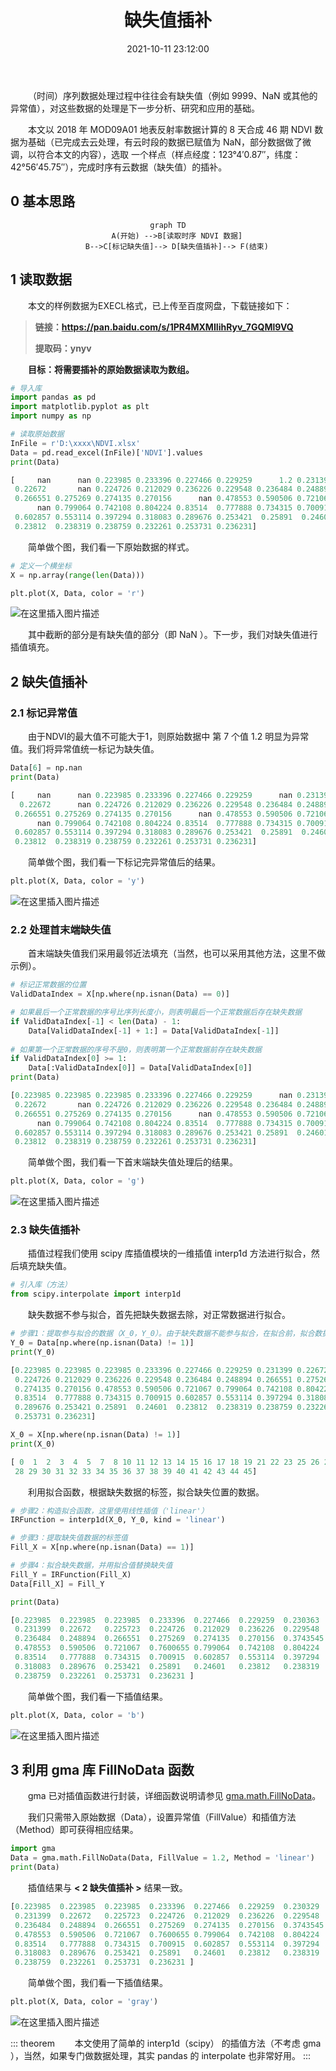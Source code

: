 ﻿---
title: 缺失值插补
date: 2021-10-11 23:12:00
tags:
 - Python
categories:
 - 资源教程
---
&emsp;&emsp;（时间）序列数据处理过程中往往会有缺失值（例如 9999、NaN 或其他的异常值），对这些数据的处理是下一步分析、研究和应用的基础。

&emsp;&emsp;本文以 2018 年 MOD09A01 地表反射率数据计算的 8 天合成 46 期 NDVI 数据为基础（已完成去云处理，有云时段的数据已赋值为 NaN，部分数据做了微调，以符合本文的内容），选取 一个样点（样点经度：123°4′0.87″，纬度：42°56′45.75″），完成时序有云数据（缺失值）的插补。
<!-- more -->

## 0 基本思路

<center>

```mermaid
graph TD
	A(开始) -->B[读取时序 NDVI 数据]
	B-->C[标记缺失值]--> D[缺失值插补]--> F(结束)
```

</center>

## 1 读取数据

&emsp;&emsp;本文的样例数据为EXECL格式，已上传至百度网盘，下载链接如下：

> **链接：https://pan.baidu.com/s/1PR4MXMIIihRyv_7GQMl9VQ**
>
> **提取码：ynyv**

**&emsp;&emsp;目标：将需要插补的原始数据读取为数组。**

```python
# 导入库
import pandas as pd
import matplotlib.pyplot as plt
import numpy as np
```

```python
# 读取原始数据
InFile = r'D:\xxxx\NDVI.xlsx'
Data = pd.read_excel(InFile)['NDVI'].values
print(Data)
```

```python
[     nan      nan 0.223985 0.233396 0.227466 0.229259      1.2 0.231399
 0.22672       nan 0.224726 0.212029 0.236226 0.229548 0.236484 0.248894
 0.266551 0.275269 0.274135 0.270156      nan 0.478553 0.590506 0.721067
      nan 0.799064 0.742108 0.804224 0.83514  0.777888 0.734315 0.700915
 0.602857 0.553114 0.397294 0.318083 0.289676 0.253421  0.25891  0.24601
 0.23812  0.238319 0.238759 0.232261 0.253731 0.236231]
```

&emsp;&emsp;简单做个图，我们看一下原始数据的样式。

```python
# 定义一个横坐标
X = np.array(range(len(Data)))

plt.plot(X, Data, color = 'r')
```

![在这里插入图片描述](https://img-blog.csdnimg.cn/f784fb575aa44a5ba9cc0d72c45ae528.png?x-oss-process=image/watermark,type_ZHJvaWRzYW5zZmFsbGJhY2s,shadow_50,text_Q1NETiBA5rSb55qE5Zyw55CG56CU5a2m,size_12,color_FFFFFF,t_70,g_se,x_16)


&emsp;&emsp;其中截断的部分是有缺失值的部分（即 NaN ）。下一步，我们对缺失值进行插值填充。

## 2 缺失值插补

### 2.1 标记异常值

&emsp;&emsp;由于NDVI的最大值不可能大于1，则原始数据中 第 7 个值 1.2 明显为异常值。我们将异常值统一标记为缺失值。

```python
Data[6] = np.nan
print(Data)
```

```python
[     nan      nan 0.223985 0.233396 0.227466 0.229259      nan 0.231399
  0.22672      nan 0.224726 0.212029 0.236226 0.229548 0.236484 0.248894
 0.266551 0.275269 0.274135 0.270156      nan 0.478553 0.590506 0.721067
      nan 0.799064 0.742108 0.804224 0.83514  0.777888 0.734315 0.700915
 0.602857 0.553114 0.397294 0.318083 0.289676 0.253421  0.25891  0.24601
 0.23812  0.238319 0.238759 0.232261 0.253731 0.236231]
```
&emsp;&emsp;简单做个图，我们看一下标记完异常值后的结果。
```python
plt.plot(X, Data, color = 'y')
```
![在这里插入图片描述](https://img-blog.csdnimg.cn/146006302aef46c6b9f2c8a00dd92b4a.png?x-oss-process=image/watermark,type_ZHJvaWRzYW5zZmFsbGJhY2s,shadow_50,text_Q1NETiBA5rSb55qE5Zyw55CG56CU5a2m,size_12,color_FFFFFF,t_70,g_se,x_16)

### 2.2 处理首末端缺失值

&emsp;&emsp;首末端缺失值我们采用最邻近法填充（当然，也可以采用其他方法，这里不做示例）。

```python
# 标记正常数据的位置
ValidDataIndex = X[np.where(np.isnan(Data) == 0)]

# 如果最后一个正常数据的序号比序列长度小，则表明最后一个正常数据后存在缺失数据
if ValidDataIndex[-1] < len(Data) - 1: 
    Data[ValidDataIndex[-1] + 1:] = Data[ValidDataIndex[-1]]  
    
# 如果第一个正常数据的序号不是0，则表明第一个正常数据前存在缺失数据
if ValidDataIndex[0] >= 1:
    Data[:ValidDataIndex[0]] = Data[ValidDataIndex[0]] 
print(Data)
```

```python
[0.223985 0.223985 0.223985 0.233396 0.227466 0.229259      nan 0.231399
 0.22672       nan 0.224726 0.212029 0.236226 0.229548 0.236484 0.248894
 0.266551 0.275269 0.274135 0.270156      nan 0.478553 0.590506 0.721067
      nan 0.799064 0.742108 0.804224 0.83514  0.777888 0.734315 0.700915
 0.602857 0.553114 0.397294 0.318083 0.289676 0.253421 0.25891  0.24601
 0.23812  0.238319 0.238759 0.232261 0.253731 0.236231]
```
&emsp;&emsp;简单做个图，我们看一下首末端缺失值处理后的结果。

```python
plt.plot(X, Data, color = 'g')
```
![在这里插入图片描述](https://img-blog.csdnimg.cn/66b8a6ada1234714b8f5817ab553ceef.png?x-oss-process=image/watermark,type_ZHJvaWRzYW5zZmFsbGJhY2s,shadow_50,text_Q1NETiBA5rSb55qE5Zyw55CG56CU5a2m,size_12,color_FFFFFF,t_70,g_se,x_16)


### 2.3 缺失值插补

&emsp;&emsp;插值过程我们使用 scipy 库插值模块的一维插值 interp1d 方法进行拟合，然后填充缺失值。

```python
# 引入库（方法）
from scipy.interpolate import interp1d
```
&emsp;&emsp;缺失数据不参与拟合，首先把缺失数据去除，对正常数据进行拟合。
```python
# 步骤1：提取参与拟合的数据（X_0，Y_0）。由于缺失数据不能参与拟合，在拟合前，拟合数据需要先剔除异常值。
Y_0 = Data[np.where(np.isnan(Data) != 1)]
print(Y_0)
```

```python
[0.223985 0.223985 0.223985 0.233396 0.227466 0.229259 0.231399 0.22672
 0.224726 0.212029 0.236226 0.229548 0.236484 0.248894 0.266551 0.275269
 0.274135 0.270156 0.478553 0.590506 0.721067 0.799064 0.742108 0.804224
 0.83514  0.777888 0.734315 0.700915 0.602857 0.553114 0.397294 0.318083
 0.289676 0.253421 0.25891  0.24601  0.23812  0.238319 0.238759 0.232261
 0.253731 0.236231]
```

```python
X_0 = X[np.where(np.isnan(Data) != 1)]
print(X_0)
```

```python
[ 0  1  2  3  4  5  7  8 10 11 12 13 14 15 16 17 18 19 21 22 23 25 26 27
 28 29 30 31 32 33 34 35 36 37 38 39 40 41 42 43 44 45]
```
&emsp;&emsp;利用拟合函数，根据缺失数据的标签，拟合缺失位置的数据。
```python
# 步骤2：构造拟合函数，这里使用线性插值（'linear'）
IRFunction = interp1d(X_0, Y_0, kind = 'linear')

# 步骤3：提取缺失值数据的标签值
Fill_X = X[np.where(np.isnan(Data) == 1)]

# 步骤4：拟合缺失数据，并用拟合值替换缺失值
Fill_Y = IRFunction(Fill_X)
Data[Fill_X] = Fill_Y 

print(Data)
```

```python
[0.223985  0.223985  0.223985  0.233396  0.227466  0.229259  0.230363
 0.231399  0.22672   0.225723  0.224726  0.212029  0.236226  0.229548
 0.236484  0.248894  0.266551  0.275269  0.274135  0.270156  0.3743545
 0.478553  0.590506  0.721067  0.7600655 0.799064  0.742108  0.804224
 0.83514   0.777888  0.734315  0.700915  0.602857  0.553114  0.397294
 0.318083  0.289676  0.253421  0.25891   0.24601   0.23812   0.238319
 0.238759  0.232261  0.253731  0.236231 ]
```

&emsp;&emsp;简单做个图，我们看一下插值结果。

```python
plt.plot(X, Data, color = 'b')
```
![在这里插入图片描述](https://img-blog.csdnimg.cn/b627af648b4140c2848856618c1dd8f8.png?x-oss-process=image/watermark,type_ZHJvaWRzYW5zZmFsbGJhY2s,shadow_50,text_Q1NETiBA5rSb55qE5Zyw55CG56CU5a2m,size_12,color_FFFFFF,t_70,g_se,x_16)

## 3 利用 gma 库 FillNoData 函数

&emsp;&emsp;gma 已对插值函数进行封装，详细函数说明请参见 [gma.math.FillNoData](/01.gma/6.Use.html#_2-2-fillnodata)。

&emsp;&emsp;我们只需带入原始数据（Data），设置异常值（FillValue）和插值方法（Method）即可获得相应结果。

```python
import gma
Data = gma.math.FillNoData(Data, FillValue = 1.2, Method = 'linear')
print(Data)
```

&emsp;&emsp;插值结果与 **< 2 缺失值插补 >** 结果一致。
```python
[0.223985  0.223985  0.223985  0.233396  0.227466  0.229259  0.230329
 0.231399  0.22672   0.225723  0.224726  0.212029  0.236226  0.229548
 0.236484  0.248894  0.266551  0.275269  0.274135  0.270156  0.3743545
 0.478553  0.590506  0.721067  0.7600655 0.799064  0.742108  0.804224
 0.83514   0.777888  0.734315  0.700915  0.602857  0.553114  0.397294
 0.318083  0.289676  0.253421  0.25891   0.24601   0.23812   0.238319
 0.238759  0.232261  0.253731  0.236231 ]
```
&emsp;&emsp;简单做个图，我们看一下插值结果。

```python
plt.plot(X, Data, color = 'gray')
```
![在这里插入图片描述](https://img-blog.csdnimg.cn/f0ad4f260fb54b40bd9fd36b8dd63d84.png?x-oss-process=image/watermark,type_ZHJvaWRzYW5zZmFsbGJhY2s,shadow_50,text_Q1NETiBA5rSb55qE5Zyw55CG56CU5a2m,size_12,color_FFFFFF,t_70,g_se,x_16)

::: theorem 
&emsp;&emsp;本文使用了简单的 interp1d（scipy） 的插值方法（不考虑 gma ），当然，如果专门做数据处理，其实 pandas 的 interpolate 也非常好用。
:::


